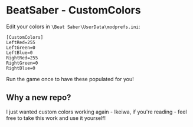 # BeatSaber - CustomColors

Edit your colors in `\Beat Saber\UserData\modprefs.ini`:
```
[CustomColors]
LeftRed=255
LeftGreen=0
LeftBlue=0
RightRed=255
RightGreen=0
RightBlue=0
```

Run the game once to have these populated for you!

## Why a new repo?

I just wanted custom colors working again - Ikeiwa, if you're reading - feel free to take this work and use it yourself!